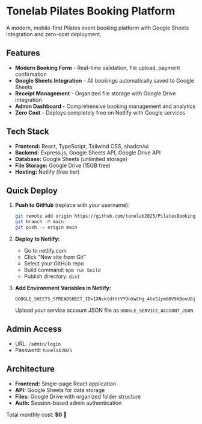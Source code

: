 # Tonelab Pilates Booking Platform

A modern, mobile-first Pilates event booking platform with Google Sheets integration and zero-cost deployment.

## Features

- **Modern Booking Form** - Real-time validation, file upload, payment confirmation
- **Google Sheets Integration** - All bookings automatically saved to Google Sheets
- **Receipt Management** - Organized file storage with Google Drive integration  
- **Admin Dashboard** - Comprehensive booking management and analytics
- **Zero Cost** - Deploys completely free on Netlify with Google services

## Tech Stack

- **Frontend:** React, TypeScript, Tailwind CSS, shadcn/ui
- **Backend:** Express.js, Google Sheets API, Google Drive API
- **Database:** Google Sheets (unlimited storage)
- **File Storage:** Google Drive (15GB free)
- **Hosting:** Netlify (free tier)

## Quick Deploy

1. **Push to GitHub** (replace with your username):
   ```bash
   git remote add origin https://github.com/tonelab2025/PilatesBooking.git
   git branch -M main
   git push -u origin main
   ```

2. **Deploy to Netlify:**
   - Go to netlify.com
   - Click "New site from Git" 
   - Select your GitHub repo
   - Build command: `npm run build`
   - Publish directory: `dist`

3. **Add Environment Variables in Netlify:**
   ```
   GOOGLE_SHEETS_SPREADSHEET_ID=1XNcktdtttVYDnXwCHg_4te51ym60V9XBovU8j_Bo55w
   ```
   Upload your service account JSON file as `GOOGLE_SERVICE_ACCOUNT_JSON`

## Admin Access

- URL: `/admin/login`
- Password: `tonelab2025`

## Architecture

- **Frontend:** Single-page React application
- **API:** Google Sheets for data storage
- **Files:** Google Drive with organized folder structure
- **Auth:** Session-based admin authentication

Total monthly cost: **$0** 🎉